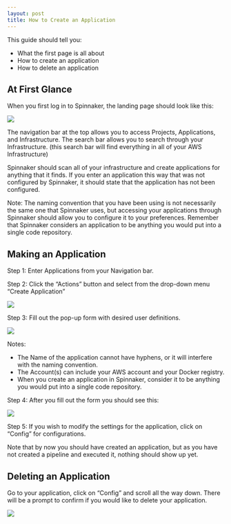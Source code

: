```yaml
---
layout: post
title: How to Create an Application
---
```


This guide should tell you:

- What the first page is all about
- How to create an application
- How to delete an application


## At First Glance

When you first log in to Spinnaker, the landing page should look like this:

![](https://d1ax1i5f2y3x71.cloudfront.net/items/2z1u24101u2v463O3u1M/Image%202017-03-24%20at%203.15.34%20PM.png)

The navigation bar at the top allows you to access Projects, Applications, and Infrastructure.
The search bar allows you to search through your Infrastructure. 
(this search bar will find everything in all of your AWS Infrastructure) 

Spinnaker should scan all of your infrastructure and create applications for anything that it finds. 
If you enter an application this way that was not configured by Spinnaker, it should state that the application has not been configured. 

Note: The naming convention that you have been using is not necessarily the same one that Spinnaker uses, but accessing your applications through Spinnaker should allow you to configure it to your preferences.
Remember that Spinnaker considers an application to be anything you would put into a single code repository.


## Making an Application

Step 1: Enter Applications from your Navigation bar. 

Step 2: Click the “Actions” button and select from the drop-down menu “Create Application”

![](https://d1ax1i5f2y3x71.cloudfront.net/items/0H383p1h120p1D2n2y19/Image%202017-03-24%20at%203.20.41%20PM.png)

Step 3: Fill out the pop-up form with desired user definitions.

![](https://d1ax1i5f2y3x71.cloudfront.net/items/2B3k3E2o3h442H0x2U3S/Image%202017-03-24%20at%203.22.30%20PM.png)

Notes: 

- The Name of the application cannot have hyphens, or it will interfere with the naming convention.
- The Account(s) can include your AWS account and your Docker registry.
- When you create an application in Spinnaker, consider it to be anything you would put into a single code repository. 

Step 4: After you fill out the form you should see this:

![](https://d1ax1i5f2y3x71.cloudfront.net/items/2T1h1b1c052n2x1g1R1y/Image%202017-03-24%20at%203.26.40%20PM.png)

Step 5: If you wish to modify the settings for the application, click on “Config” for configurations.

Note that by now you should have created an application, but as you have not created a pipeline and executed it, nothing should show up yet.


## Deleting an Application

Go to your application, click on “Config” and scroll all the way down. There will be a prompt to confirm if you would like to delete your application. 

![](https://d1ax1i5f2y3x71.cloudfront.net/items/2v0j1E0A1p06461K0A1c/Image%202017-03-24%20at%203.28.14%20PM.png)
